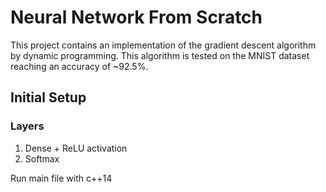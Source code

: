# Neural Network From Scratch
This project contains an implementation of the gradient descent algorithm by dynamic programming.
This algorithm is tested on the MNIST dataset reaching an accuracy of ~92.5%.

## Initial Setup
### Layers
1. Dense + ReLU activation
2. Softmax

Run main file with c++14
